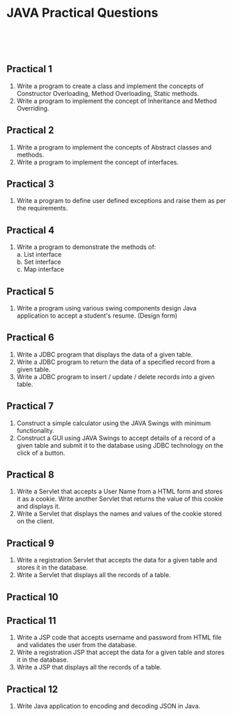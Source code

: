 <h1>JAVA Practical Questions</h1>
<br>
<br>
<br>

## Practical 1

1. Write a program to create a class and implement the concepts of Constructor Overloading, Method Overloading, Static methods.
2. Write a program to implement the concept of Inheritance and Method Overriding.

## Practical 2

1. Write a program to implement the concepts of Abstract classes and methods.
2. Write a program to implement the concept of interfaces.

## Practical 3

1. Write a program to define user defined exceptions and raise them as per the requirements.

## Practical 4

1. Write a program to demonstrate the methods of:<br>
    a. List interface<br>
    b. Set interface<br>
    c. Map interface<br>

## Practical 5

1. Write a program using various swing components design Java application to accept a student's resume. (Design form)

## Practical 6

1. Write a JDBC program that displays the data of a given table.
2. Write a JDBC program to return the data of a specified record from a given table.
3. Write a JDBC program to insert / update / delete records into a given table.

## Practical 7

1. Construct a simple calculator using the JAVA Swings with minimum functionality.
2. Construct a GUI using JAVA Swings to accept details of a record of a given table and submit it to the database using JDBC technology on the click of a button.

## Practical 8

1. Write a Servlet that accepts a User Name from a HTML form and stores it as a cookie. Write another Servlet that returns the value of this cookie and displays it.
2. Write a Servlet that displays the names and values of the cookie stored on the client.

## Practical 9

1. Write a registration Servlet that accepts the data for a given table and stores it in the database.
2. Write a Servlet that displays all the records of a table.

## Practical 10

## Practical 11

1. Write a JSP code that accepts username and password from HTML file and validates the user from the database.
2. Write a registration JSP that accept the data for a given table and stores it in the database.
3. Write a JSP that displays all the records of a table.

## Practical 12

1. Write Java application to encoding and decoding JSON in Java.



